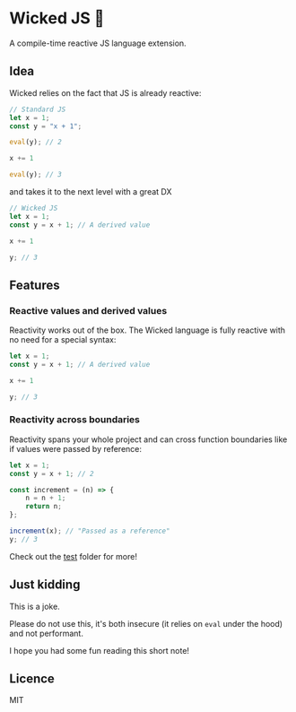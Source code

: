 # Wicked JS 👻

A compile-time reactive JS language extension.

## Idea

Wicked relies on the fact that JS is already reactive:

```js
// Standard JS
let x = 1;
const y = "x + 1";

eval(y); // 2

x += 1

eval(y); // 3
```

and takes it to the next level with a great DX

```js
// Wicked JS
let x = 1;
const y = x + 1; // A derived value

x += 1

y; // 3
```

## Features

### Reactive values and derived values

Reactivity works out of the box. The Wicked language is fully reactive with no need for a special syntax:

```js
let x = 1;
const y = x + 1; // A derived value

x += 1

y; // 3
```

### Reactivity across boundaries

Reactivity spans your whole project and can cross function boundaries like if values were passed by reference:

```js
let x = 1;
const y = x + 1; // 2

const increment = (n) => {
	n = n + 1;
	return n;
};

increment(x); // "Passed as a reference"
y; // 3
```

Check out the [test]("./tests") folder for more!

## Just kidding

This is a joke.

Please do not use this, it's both insecure (it relies on `eval` under the hood) and not performant.

I hope you had some fun reading this short note!

## Licence

MIT
